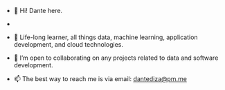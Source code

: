 - 👋 Hi! Dante here.
- 
- 👀 Life-long learner, all things data, machine learning, application development, and cloud technologies.
 
- 💞️ I’m open to collaborating on any projects related to data and software development.
- 📫 The best way to reach me is via email: dantediza@pm.me

<!---
ddiza/ddiza is a ✨ special ✨ repository because its `README.md` (this file) appears on your GitHub profile.
You can click the Preview link to take a look at your changes.
--->
